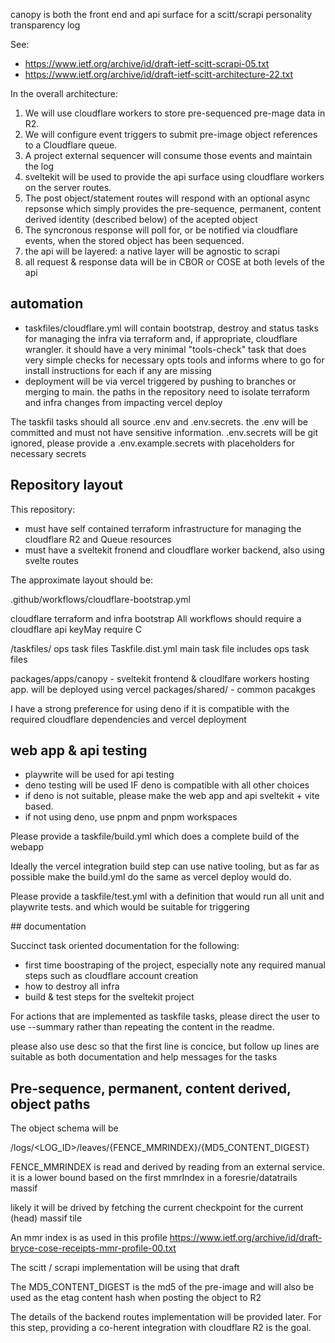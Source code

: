 canopy is both the front end and api surface for a scitt/scrapi personality transparency log

See:
- https://www.ietf.org/archive/id/draft-ietf-scitt-scrapi-05.txt
- https://www.ietf.org/archive/id/draft-ietf-scitt-architecture-22.txt


In the overall architecture:

1. We will use cloudflare workers to store pre-sequenced pre-mage data in R2.
2. We will configure event triggers to submit pre-image object references to a
   Cloudflare queue.
3. A project external sequencer will consume those events and maintain the log
4. sveltekit will be used to provide the api surface using cloudflare workers on the server routes.
5. The post object/statement routes  will respond with an optional async repsonse which simply
   provides the pre-sequence, permanent, content derived identity (described below) of the acepted
   object
6. The syncronous response will poll for, or be notified via cloudflare events,
   when the stored object has been sequenced.
7. the api will be layered: a native layer will be agnostic to scrapi
8. all request & response data will be in CBOR or COSE at both levels of the
   api

## automation

- taskfiles/cloudflare.yml will contain bootstrap, destroy and status tasks for
  managing the infra via terraform and, if appropriate, cloudflare wrangler. it
  should have a very minimal "tools-check" task that does very simple checks
for necessary opts tools and informs  where to go for install instructions for
each if any are missing
- deployment will be via vercel triggered by pushing to branches or merging to
  main. the paths in the repository need to isolate terraform and infra changes
  from impacting vercel deploy

The taskfil tasks should all source .env and .env.secrets. the .env will be
committed and must not have sensitive information. .env.secrets will be git
ignored, please provide a .env.example.secrets with placeholders for necessary secrets

## Repository layout

This repository:

- must have self contained terraform infrastructure for managing the cloudflare
  R2 and Queue resources
- must have a sveltekit fronend and cloudflare worker backend, also using
  svelte routes


The approximate layout should be:

.github/workflows/cloudflare-bootstrap.yml

cloudflare terraform and infra bootstrap
All workflows should require a cloudflare api keyMay require C

/taskfiles/ ops task files
Taskfile.dist.yml main task file includes ops task files

packages/apps/canopy - sveltekit frontend & cloudlfare workers hosting app.
will be deployed using vercel
packages/shared/ - common pacakges

I have a strong preference for using deno if it is compatible with the required
cloudflare dependencies and vercel deployment


## web app & api testing

- playwrite will be used for api testing
- deno testing will be used IF deno is compatible with all other choices
- if deno is not suitable, please make the web app and api sveltekit + vite
  based.
- if not using deno, use pnpm and pnpm workspaces

Please provide a taskfile/build.yml which does a complete build of the webapp

Ideally the vercel integration build step can use native tooling, but as far as
possible make the build.yml do the same as vercel deploy would do.

Please provide a taskfile/test.yml with a definition that would run all unit
and playwrite tests. and which would be suitable for triggering

## documentation

Succinct task oriented documentation for the following:

- first time boostraping of the project, especially note any required manual
steps such as cloudflare account creation
- how to destroy all infra
- build & test steps for the sveltekit project 

For actions that are implemented as taskfile tasks, please direct the user to
use --summary rather than repeating the content in the readme.

please also use desc so that the first line is concice, but follow up lines are
suitable as both documentation and help messages for the tasks


## Pre-sequence, permanent, content derived, object paths

The object schema will be

/logs/<LOG_ID>/leaves/{FENCE_MMRINDEX}/{MD5_CONTENT_DIGEST}

FENCE_MMRINDEX is read and derived by reading from an external service. it is a
lower bound based on the first mmrIndex in a foresrie/datatrails massif

likely it will be drived by fetching the current checkpoint for the current
(head) massif tile

An mmr index is as used in this profile
https://www.ietf.org/archive/id/draft-bryce-cose-receipts-mmr-profile-00.txt

The scitt / scrapi implementation will be using that draft

The MD5_CONTENT_DIGEST is the md5 of the pre-image and will also be used as the
etag content hash when posting the object to R2

The details of the backend routes implementation will be provided later.
For this step, providing a co-herent integration with cloudflare R2 is the
goal.
